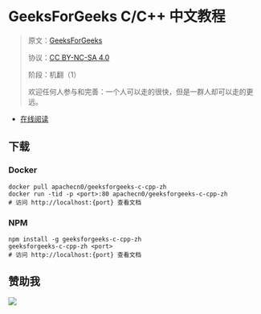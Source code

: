 # GeeksForGeeks C/C++ 中文教程

> 原文：[GeeksForGeeks](https://geeksforgeeks.org/)
> 
> 协议：[CC BY-NC-SA 4.0](http://creativecommons.org/licenses/by-nc-sa/4.0/)
>
> 阶段：机翻（1）
> 
> 欢迎任何人参与和完善：一个人可以走的很快，但是一群人却可以走的更远。

* [在线阅读](https://g4g-ccpp.flygon.net)
## 下载

### Docker

```
docker pull apachecn0/geeksforgeeks-c-cpp-zh
docker run -tid -p <port>:80 apachecn0/geeksforgeeks-c-cpp-zh
# 访问 http://localhost:{port} 查看文档
```

### NPM

```
npm install -g geeksforgeeks-c-cpp-zh
geeksforgeeks-c-cpp-zh <port>
# 访问 http://localhost:{port} 查看文档
```

## 赞助我

![](https://img-blog.csdnimg.cn/20200112005920729.png)
